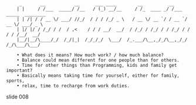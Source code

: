          _       __           __      ___ ____        __          __
        | |     / /___  _____/ /__   / (_) __/__     / /_  ____ _/ /___ _____  ________
        | | /| / / __ \/ ___/ //_/  / / / /_/ _ \   / __ \/ __ `/ / __ `/ __ \/ ___/ _ \
        | |/ |/ / /_/ / /  / ,<    / / / __/  __/  / /_/ / /_/ / / /_/ / / / / /__/  __/
        |__/|__/\____/_/  /_/|_|  /_/_/_/  \___/  /_.___/\__,_/_/\__,_/_/ /_/\___/\___/

        • What does it means? How much work? / how much balance?
        • Balance could mean different for one people than for others.
        • Time for other things than Programming, kids and family get important?
        • Basically means taking time for yourself, either for family, sports,
        • relax, time to recharge from work duties.

















































































slide 008
